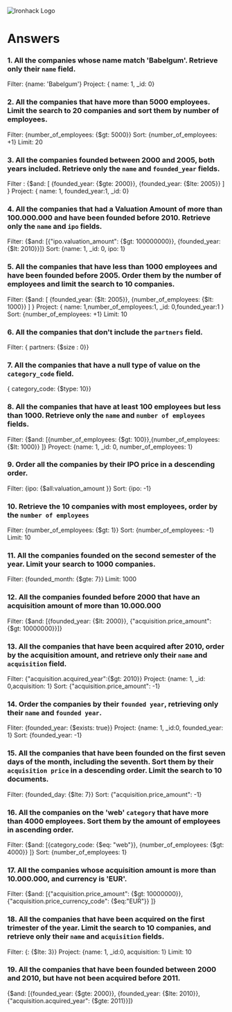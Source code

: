 ![Ironhack Logo](https://i.imgur.com/1QgrNNw.png)

# Answers

### 1. All the companies whose name match 'Babelgum'. Retrieve only their `name` field.

<!-- Your Code Goes Here -->
Filter: {name: 'Babelgum'}
Project: { name: 1, _id: 0}

### 2. All the companies that have more than 5000 employees. Limit the search to 20 companies and sort them by **number of employees**.

<!-- Your Code Goes Here -->
Filter: {number_of_employees: {$gt: 5000}}
Sort: {number_of_employees: +1}
Limit: 20

### 3. All the companies founded between 2000 and 2005, both years included. Retrieve only the `name` and `founded_year` fields.

<!-- Your Code Goes Here -->
Filter : {$and: [ {founded_year: {$gte: 2000}}, {founded_year: {$lte: 2005}} ] }
Project: { name: 1, founded_year:1, _id: 0}
### 4. All the companies that had a Valuation Amount of more than 100.000.000 and have been founded before 2010. Retrieve only the `name` and `ipo` fields.

<!-- Your Code Goes Here -->
Filter: {$and: [{"ipo.valuation_amount": {$gt: 100000000}}, {founded_year: {$lt: 2010}}]}
Sort: {name: 1, _id: 0, ipo: 1}
### 5. All the companies that have less than 1000 employees and have been founded before 2005. Order them by the number of employees and limit the search to 10 companies.

<!-- Your Code Goes Here -->
Filter: {$and: [ {founded_year: {$lt: 2005}}, {number_of_employees: {$lt: 1000}} ] }
Project: { name: 1,number_of_employees:1, _id: 0,founded_year:1  }
Sort: {number_of_employees: +1}
Limit: 10
### 6. All the companies that don't include the `partners` field.

<!-- Your Code Goes Here -->
Filter: { partners: {$size : 0}}

### 7. All the companies that have a null type of value on the `category_code` field.

<!-- Your Code Goes Here -->
{ category_code: {$type: 10}}
### 8. All the companies that have at least 100 employees but less than 1000. Retrieve only the `name` and `number of employees` fields.

<!-- Your Code Goes Here -->
Filter: {$and: [{number_of_employees: {$gt: 100}},{number_of_employees: {$lt: 1000}} ]}
Proyect: {name: 1, _id: 0, number_of_employees: 1}
### 9. Order all the companies by their IPO price in a descending order.

<!-- Your Code Goes Here -->
Filter: {ipo: {$all:valuation_amount }}
Sort: {ipo: -1}
### 10. Retrieve the 10 companies with most employees, order by the `number of employees`

<!-- Your Code Goes Here -->
Filter: {number_of_employees: {$gt: 1}}
Sort: {number_of_employees: -1}
Limit: 10
### 11. All the companies founded on the second semester of the year. Limit your search to 1000 companies.

<!-- Your Code Goes Here -->
Filter: {founded_month: {$gte: 7}}
Limit: 1000
### 12. All the companies founded before 2000 that have an acquisition amount of more than 10.000.000

<!-- Your Code Goes Here -->
Filter: {$and: [{founded_year: {$lt: 2000}}, {"acquisition.price_amount": {$gt: 10000000}}]}
### 13. All the companies that have been acquired after 2010, order by the acquisition amount, and retrieve only their `name` and `acquisition` field.

<!-- Your Code Goes Here -->
Filter: {"acquisition.acquired_year":{$gt: 2010}}
Project: {name: 1, _id: 0,acquisition: 1}
Sort: {"acquisition.price_amount": -1}
### 14. Order the companies by their `founded year`, retrieving only their `name` and `founded year`.

<!-- Your Code Goes Here -->
Fliter: {founded_year: {$exists: true}}
Project: {name: 1, _id:0, founded_year: 1}
Sort: {founded_year: -1}
### 15. All the companies that have been founded on the first seven days of the month, including the seventh. Sort them by their `acquisition price` in a descending order. Limit the search to 10 documents.

<!-- Your Code Goes Here -->
Filter: {founded_day: {$lte: 7}}
Sort: {"acquisition.price_amount": -1}
### 16. All the companies on the 'web' `category` that have more than 4000 employees. Sort them by the amount of employees in ascending order.

<!-- Your Code Goes Here -->
Filter: {$and: [{category_code: {$eq: "web"}}, {number_of_employees: {$gt: 4000}} ]}
Sort: {number_of_employees: 1}
### 17. All the companies whose acquisition amount is more than 10.000.000, and currency is 'EUR'.

<!-- Your Code Goes Here -->
Filter: {$and: [{"acquisition.price_amount": {$gt: 10000000}},{"acquisition.price_currency_code": {$eq:"EUR"}} ]}
### 18. All the companies that have been acquired on the first trimester of the year. Limit the search to 10 companies, and retrieve only their `name` and `acquisition` fields.

<!-- Your Code Goes Here -->
Filter: {: {$lte: 3}}
Project: {name: 1, _id:0, acquisition: 1}
Limit: 10
### 19. All the companies that have been founded between 2000 and 2010, but have not been acquired before 2011.

<!-- Your Code Goes Here -->
{$and: [{founded_year: {$gte: 2000}}, {founded_year: {$lte: 2010}}, {"acquisition.acquired_year": {$gte: 2011}}]}